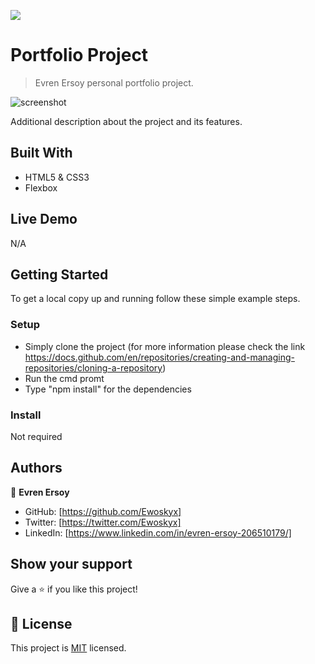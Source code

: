 ![](https://img.shields.io/badge/Microverse-blueviolet)

# Portfolio Project

> Evren Ersoy personal portfolio project.

![screenshot](./portfolio_mobile_view.png)

Additional description about the project and its features.

## Built With

- HTML5 & CSS3
- Flexbox


## Live Demo

N/A


## Getting Started

To get a local copy up and running follow these simple example steps.

### Setup
- Simply clone the project (for more information please check the link https://docs.github.com/en/repositories/creating-and-managing-repositories/cloning-a-repository)
- Run the cmd promt
- Type "npm install" for the dependencies

### Install

Not required



## Authors

👤 **Evren Ersoy**

- GitHub: [https://github.com/Ewoskyx]
- Twitter: [https://twitter.com/Ewoskyx]
- LinkedIn: [https://www.linkedin.com/in/evren-ersoy-206510179/]

## Show your support

Give a ⭐️ if you like this project!

## 📝 License

This project is [MIT](./MIT.md) licensed.
